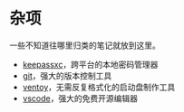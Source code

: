 # 杂项

一些不知道往哪里归类的笔记就放到这里。

- [keepassxc](keepassxc.md)，跨平台的本地密码管理器
- [git](git.md)，强大的版本控制工具
- [ventoy](ventoy.md)，无需反复格式化的启动盘制作工具
- [vscode](vscode.md)，强大的免费开源编辑器

